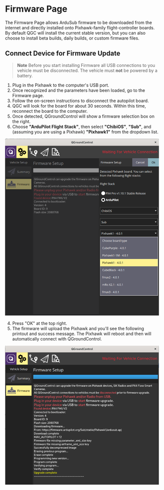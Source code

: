 # Firmware Page

The Firmware Page allows ArduSub firmware to be downloaded from the internet and directly installed onto Pixhawk-family flight-controller boards. By default QGC will install the current stable version, but you can also choose to install beta builds, daily builds, or custom firmware files.

## Connect Device for Firmware Update
> **Note** Before you start installing Firmware all USB connections to you vehicle must be disconnected. The vehicle must **not** be powered by a battery.

1. Plug in the Pixhawk to the computer's USB port. 
2. Once recognized and the parameters have been loaded, go to the Firmware page.
3. Follow the on-screen instructions to disconnect the autopilot board. 
4. QGC will look for the board for about 30 seconds. Within this time, reconnect the board to the computer.
2. Once detected, QGroundControl will show a firmware selection box on the right. 
3. Choose **"ArduPilot Flight Stack"**, then select **"ChibiOS"**, **"Sub"**, and (assuming you are using a Pixhawk) **"Pixhawk1"** from the dropdown list.

<img src="/images/qgc/firmware-2.png" class="img-responsive img-center" />

4. Press "OK" at the top right. 
5. The firmware will upload the Pixhawk and you'll see the following printout and success message. The Pixhawk will reboot and then will automatically connect with QGroundControl.

<img src="/images/qgc/firmware-3.png" class="img-responsive img-center" />
